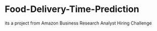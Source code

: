 # Food-Delivery-Time-Prediction
its a project from Amazon Business Research Analyst Hiring Challenge
